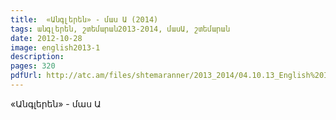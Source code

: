 ```yaml
---
title:  «Անգլերեն» - մաս Ա (2014) 
tags: անգլերեն, շտեմարան2013-2014, մասԱ, շտեմարան
date: 2012-10-28
image: english2013-1
description: 
pages: 320
pdfUrl: http://atc.am/files/shtemaranner/2013_2014/04.10.13_English%20I.pdf
---
```



«Անգլերեն» - մաս Ա